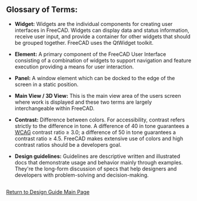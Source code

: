 ## Glossary of Terms:

- **Widget:** Widgets are the individual components for creating user interfaces in FreeCAD. Widgets can display data and status information, receive user input, and provide a container for other widgets that should be grouped together. FreeCAD uses the QtWidget toolkit.

- **Element:** A primary component of the FreeCAD User Interface consisting of a combination of widgets to support navigation and feature execution providing a means for user interaction.

- **Panel:** A window element which can be docked to the edge of the screen in a static position.

- **Main View / 3D View:** This is the main view area of the users screen where work is displayed and these two terms are largely interchangeable within FreeCAD.

- **Contrast:** Difference between colors. For accessibility, contrast refers strictly to the difference in tone. A difference of 40 in tone guarantees a [WCAG](https://www.w3.org/WAI/standards-guidelines/wcag/) contrast ratio ≥ 3.0; a difference of 50 in tone guarantees a contrast ratio ≥ 4.5. FreeCAD makes extensive use of colors and high contrast ratios should be a developers goal.

- **Design guidelines:** Guidelines are descriptive written and illustrated docs that demonstrate usage and behavior mainly through examples. They're the long-form discussion of specs that help designers and developers with problem-solving and decision-making.

##

[Return to Design Guide Main Page](design-guide.md)
